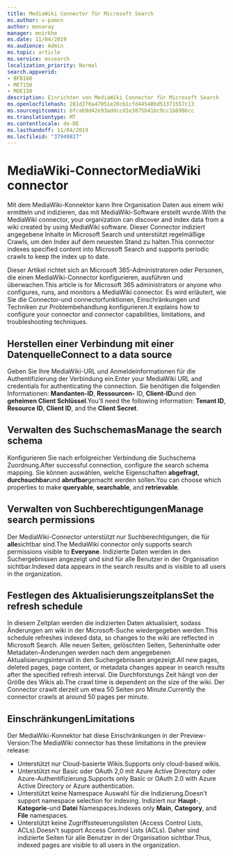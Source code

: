 ```yaml
---
title: MediaWiki Connector für Microsoft Search
ms.author: v-pamcn
author: monaray
manager: mnirkhe
ms.date: 11/04/2019
ms.audience: Admin
ms.topic: article
ms.service: mssearch
localization_priority: Normal
search.appverid:
- BFB160
- MET150
- MOE150
description: Einrichten von MediaWiki Connector für Microsoft Search
ms.openlocfilehash: 281d270a47051e20cb1cfd44540bd51371557c13
ms.sourcegitcommit: bfcab9d42e93addccd1e3875b41bc9cc1b6986cc
ms.translationtype: MT
ms.contentlocale: de-DE
ms.lasthandoff: 11/04/2019
ms.locfileid: "37949827"
---
```

# <a name="mediawiki-connector"></a><span data-ttu-id="25696-103">MediaWiki-Connector</span><span class="sxs-lookup"><span data-stu-id="25696-103">MediaWiki connector</span></span>

<span data-ttu-id="25696-104">Mit dem MediaWiki-Konnektor kann Ihre Organisation Daten aus einem wiki ermitteln und indizieren, das mit MediaWiki-Software erstellt wurde.</span><span class="sxs-lookup"><span data-stu-id="25696-104">With the MediaWiki connector, your organization can discover and index data from a wiki created by using MediaWiki software.</span></span> <span data-ttu-id="25696-105">Dieser Connector indiziert angegebene Inhalte in Microsoft Search und unterstützt regelmäßige Crawls, um den Index auf dem neuesten Stand zu halten.</span><span class="sxs-lookup"><span data-stu-id="25696-105">This connector indexes specified content into Microsoft Search and supports periodic crawls to keep the index up to date.</span></span>

<span data-ttu-id="25696-106">Dieser Artikel richtet sich an Microsoft 365-Administratoren oder Personen, die einen MediaWiki-Connector konfigurieren, ausführen und überwachen.</span><span class="sxs-lookup"><span data-stu-id="25696-106">This article is for Microsoft 365 administrators or anyone who configures, runs, and monitors a MediaWiki connector.</span></span> <span data-ttu-id="25696-107">Es wird erläutert, wie Sie die Connector-und connectorfunktionen, Einschränkungen und Techniken zur Problembehandlung konfigurieren.</span><span class="sxs-lookup"><span data-stu-id="25696-107">It explains how to configure your connector and connector capabilities, limitations, and troubleshooting techniques.</span></span>

## <a name="connect-to-a-data-source"></a><span data-ttu-id="25696-108">Herstellen einer Verbindung mit einer Datenquelle</span><span class="sxs-lookup"><span data-stu-id="25696-108">Connect to a data source</span></span>
<span data-ttu-id="25696-109">Geben Sie Ihre MediaWiki-URL und Anmeldeinformationen für die Authentifizierung der Verbindung ein.</span><span class="sxs-lookup"><span data-stu-id="25696-109">Enter your MediaWiki URL and credentials for authenticating the connection.</span></span> <span data-ttu-id="25696-110">Sie benötigen die folgenden Informationen: **Mandanten-ID**, **Ressourcen-** ID, **Client-ID**und den **geheimen Client Schlüssel**.</span><span class="sxs-lookup"><span data-stu-id="25696-110">You'll need the following information: **Tenant ID**, **Resource ID**, **Client ID**, and the **Client Secret**.</span></span>

## <a name="manage-the-search-schema"></a><span data-ttu-id="25696-111">Verwalten des Suchschemas</span><span class="sxs-lookup"><span data-stu-id="25696-111">Manage the search schema</span></span>
<span data-ttu-id="25696-112">Konfigurieren Sie nach erfolgreicher Verbindung die Suchschema Zuordnung.</span><span class="sxs-lookup"><span data-stu-id="25696-112">After successful connection, configure the search schema mapping.</span></span> <span data-ttu-id="25696-113">Sie können auswählen, welche Eigenschaften **abgefragt**, **durchsuchbar**und **abrufbar**gemacht werden sollen.</span><span class="sxs-lookup"><span data-stu-id="25696-113">You can choose which properties to make **queryable**, **searchable**, and **retrievable**.</span></span>

## <a name="manage-search-permissions"></a><span data-ttu-id="25696-114">Verwalten von Suchberechtigungen</span><span class="sxs-lookup"><span data-stu-id="25696-114">Manage search permissions</span></span>
<span data-ttu-id="25696-115">Der MediaWiki-Connector unterstützt nur Suchberechtigungen, die für **alle**sichtbar sind.</span><span class="sxs-lookup"><span data-stu-id="25696-115">The MediaWiki connector only supports search permissions visible to **Everyone**.</span></span> <span data-ttu-id="25696-116">Indizierte Daten werden in den Suchergebnissen angezeigt und sind für alle Benutzer in der Organisation sichtbar.</span><span class="sxs-lookup"><span data-stu-id="25696-116">Indexed data appears in the search results and is visible to all users in the organization.</span></span>

## <a name="set-the-refresh-schedule"></a><span data-ttu-id="25696-117">Festlegen des Aktualisierungszeitplans</span><span class="sxs-lookup"><span data-stu-id="25696-117">Set the refresh schedule</span></span> 
<span data-ttu-id="25696-118">In diesem Zeitplan werden die indizierten Daten aktualisiert, sodass Änderungen am wiki in der Microsoft-Suche wiedergegeben werden.</span><span class="sxs-lookup"><span data-stu-id="25696-118">This schedule refreshes indexed data, so changes to the wiki are reflected in Microsoft Search.</span></span> <span data-ttu-id="25696-119">Alle neuen Seiten, gelöschten Seiten, Seiteninhalte oder Metadaten-Änderungen werden nach dem angegebenen Aktualisierungsintervall in den Suchergebnissen angezeigt.</span><span class="sxs-lookup"><span data-stu-id="25696-119">All new pages, deleted pages, page content, or metadata changes appear in search results after the specified refresh interval.</span></span> <span data-ttu-id="25696-120">Die Durchforstungs Zeit hängt von der Größe des Wikis ab.</span><span class="sxs-lookup"><span data-stu-id="25696-120">The crawl time is dependent on the size of the wiki.</span></span> <span data-ttu-id="25696-121">Der Connector crawlt derzeit um etwa 50 Seiten pro Minute.</span><span class="sxs-lookup"><span data-stu-id="25696-121">Currently the connector crawls at around 50 pages per minute.</span></span>

## <a name="limitations"></a><span data-ttu-id="25696-122">Einschränkungen</span><span class="sxs-lookup"><span data-stu-id="25696-122">Limitations</span></span> 
<span data-ttu-id="25696-123">Der MediaWiki-Konnektor hat diese Einschränkungen in der Preview-Version:</span><span class="sxs-lookup"><span data-stu-id="25696-123">The MediaWiki connector has these limitations in the preview release:</span></span>
* <span data-ttu-id="25696-124">Unterstützt nur Cloud-basierte Wikis.</span><span class="sxs-lookup"><span data-stu-id="25696-124">Supports only cloud-based wikis.</span></span>
* <span data-ttu-id="25696-125">Unterstützt nur Basic oder OAuth 2,0 mit Azure Active Directory oder Azure-Authentifizierung.</span><span class="sxs-lookup"><span data-stu-id="25696-125">Supports only Basic or OAuth 2.0 with Azure Active Directory or Azure authentication.</span></span>
* <span data-ttu-id="25696-126">Unterstützt keine Namespace Auswahl für die Indizierung.</span><span class="sxs-lookup"><span data-stu-id="25696-126">Doesn't support namespace selection for indexing.</span></span> <span data-ttu-id="25696-127">Indiziert nur **Haupt**-, **Kategorie**-und **Datei** Namespaces.</span><span class="sxs-lookup"><span data-stu-id="25696-127">Indexes only **Main**, **Category**, and **File** namespaces.</span></span>
* <span data-ttu-id="25696-128">Unterstützt keine Zugriffssteuerungslisten (Access Control Lists, ACLs).</span><span class="sxs-lookup"><span data-stu-id="25696-128">Doesn't support Access Control Lists (ACLs).</span></span> <span data-ttu-id="25696-129">Daher sind indizierte Seiten für alle Benutzer in der Organisation sichtbar.</span><span class="sxs-lookup"><span data-stu-id="25696-129">Thus, indexed pages are visible to all users in the organization.</span></span>
